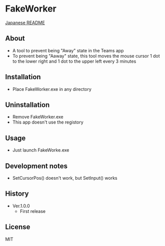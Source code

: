 # FakeWorker
[Japanese README](README.ja.md)


## About
- A tool to prevent being "Away" state in the Teams app
- To prevent being "Aaway" state, this tool moves the mouse cursor 1 dot to the lower right and 1 dot to the upper left every 3 minutes 


## Installation
- Place FakeWorker.exe in any directory


## Uninstallation
- Remove FakeWorker.exe
- This app doesn't use the registory


## Usage
- Just launch FakeWorke.exe

## Development notes
- SetCursorPos() doesn't work, but SetInput() works


## History
- Ver.1.0.0
  - First release


## License
MIT

